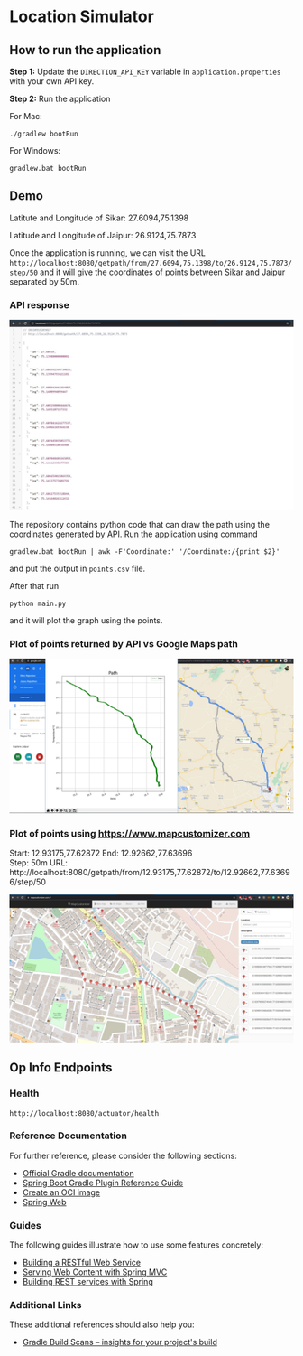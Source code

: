 # Location Simulator


## How to run the application
**Step 1:** Update the ```DIRECTION_API_KEY``` variable in ```application.properties``` with your own API key.

**Step 2:** Run the application

For Mac:
```
./gradlew bootRun
```
For Windows:
```
gradlew.bat bootRun
```

## Demo
Latitute and Longitude of Sikar: 27.6094,75.1398

Latitude and Longitude of Jaipur: 26.9124,75.7873

Once the application is running, we can visit the URL ```http://localhost:8080/getpath/from/27.6094,75.1398/to/26.9124,75.7873/step/50``` and it will give the coordinates of points between Sikar and Jaipur separated by 50m.

### API response
![alt text](https://github.com/Akash01010/location-simulator/blob/master/api_response.JPG?raw=true)

The repository contains python code that can draw the path using the coordinates generated by API.
Run the application using command
```
gradlew.bat bootRun | awk -F'Coordinate:' '/Coordinate:/{print $2}'
```

and put the output in ```points.csv``` file.

After that run
```
python main.py
```
and it will plot the graph using the points.


### Plot of points returned by API vs Google Maps path
![alt text](https://github.com/Akash01010/location-simulator/blob/master/sikar_to_jaipur.JPG?raw=true)

### Plot of points using https://www.mapcustomizer.com
Start: 12.93175,77.62872
End: 12.92662,77.63696  
Step: 50m
URL: http://localhost:8080/getpath/from/12.93175,77.62872/to/12.92662,77.63696/step/50

![alt text](https://github.com/Akash01010/location-simulator/blob/master/a_to_b.JPG?raw=true)

## Op Info Endpoints

### Health
```
http://localhost:8080/actuator/health
```

### Reference Documentation
For further reference, please consider the following sections:

* [Official Gradle documentation](https://docs.gradle.org)
* [Spring Boot Gradle Plugin Reference Guide](https://docs.spring.io/spring-boot/docs/2.5.4/gradle-plugin/reference/html/)
* [Create an OCI image](https://docs.spring.io/spring-boot/docs/2.5.4/gradle-plugin/reference/html/#build-image)
* [Spring Web](https://docs.spring.io/spring-boot/docs/2.5.4/reference/htmlsingle/#boot-features-developing-web-applications)

### Guides
The following guides illustrate how to use some features concretely:

* [Building a RESTful Web Service](https://spring.io/guides/gs/rest-service/)
* [Serving Web Content with Spring MVC](https://spring.io/guides/gs/serving-web-content/)
* [Building REST services with Spring](https://spring.io/guides/tutorials/bookmarks/)

### Additional Links
These additional references should also help you:

* [Gradle Build Scans – insights for your project's build](https://scans.gradle.com#gradle)

